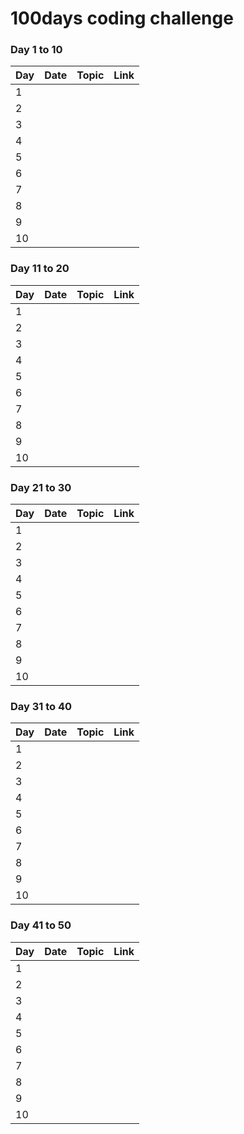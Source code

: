 # 100days coding challenge

### Day 1 to 10 ###


| Day           | Date          | Topic     | Link          |
| ------------- | ------------- | --------- | ------------- |
| 1             |               |           |               |
| 2             |               |           |               |
| 3             |               |           |               |
| 4             |               |           |               |
| 5             |               |           |               |
| 6             |               |           |               |
| 7             |               |           |               |
| 8             |               |           |               |
| 9             |               |           |               |
| 10             |               |           |               |




### Day 11 to 20 ###


| Day           | Date          | Topic     | Link          |
| ------------- | ------------- | --------- | ------------- |
| 1             |               |           |               |
| 2             |               |           |               |
| 3             |               |           |               |
| 4             |               |           |               |
| 5             |               |           |               |
| 6             |               |           |               |
| 7             |               |           |               |
| 8             |               |           |               |
| 9             |               |           |               |
| 10             |               |           |               |





### Day 21 to 30 ###


| Day           | Date          | Topic     | Link          |
| ------------- | ------------- | --------- | ------------- |
| 1             |               |           |               |
| 2             |               |           |               |
| 3             |               |           |               |
| 4             |               |           |               |
| 5             |               |           |               |
| 6             |               |           |               |
| 7             |               |           |               |
| 8             |               |           |               |
| 9             |               |           |               |
| 10             |               |           |               |




### Day 31 to 40 ###


| Day           | Date          | Topic     | Link          |
| ------------- | ------------- | --------- | ------------- |
| 1             |               |           |               |
| 2             |               |           |               |
| 3             |               |           |               |
| 4             |               |           |               |
| 5             |               |           |               |
| 6             |               |           |               |
| 7             |               |           |               |
| 8             |               |           |               |
| 9             |               |           |               |
| 10             |               |           |               |





### Day 41 to 50 ###


| Day           | Date          | Topic     | Link          |
| ------------- | ------------- | --------- | ------------- |
| 1             |               |           |               |
| 2             |               |           |               |
| 3             |               |           |               |
| 4             |               |           |               |
| 5             |               |           |               |
| 6             |               |           |               |
| 7             |               |           |               |
| 8             |               |           |               |
| 9             |               |           |               |
| 10             |               |           |               |
